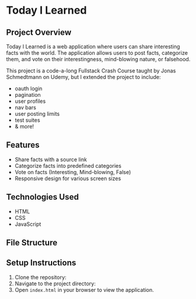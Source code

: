 # Today I Learned

## Project Overview

Today I Learned is a web application where users can share interesting facts with the world. The application allows users to post facts, categorize them, and vote on their interestingness, mind-blowing nature, or falsehood.

This project is a code-a-long Fullstack Crash Course taught by Jonas Schmedtmann on Udemy, but I extended the project to include:

- oauth login
- pagination
- user profiles
- nav bars
- user posting limits
- test suites
- & more!

## Features

- Share facts with a source link
- Categorize facts into predefined categories
- Vote on facts (Interesting, Mind-blowing, False)
- Responsive design for various screen sizes

## Technologies Used

- HTML
- CSS
- JavaScript

## File Structure

## Setup Instructions

1. Clone the repository:
2. Navigate to the project directory:
3. Open `index.html` in your browser to view the application.
